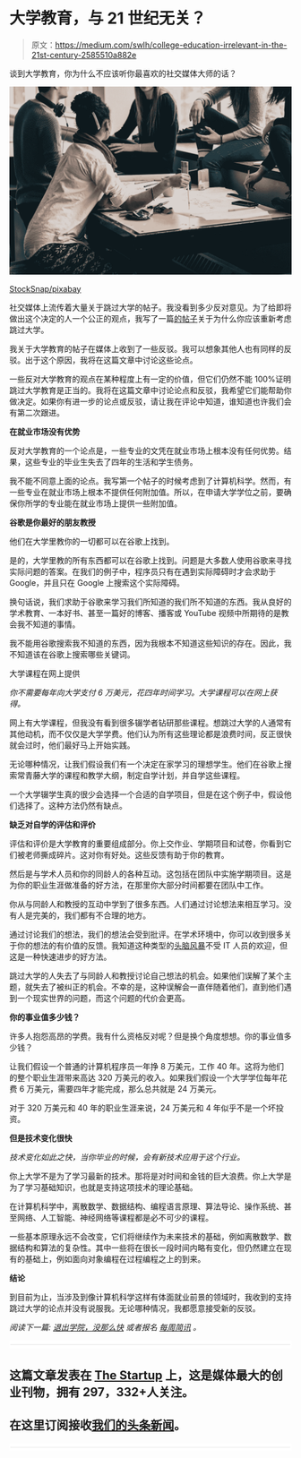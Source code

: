 # 大学教育，与 21 世纪无关？

> 原文：<https://medium.com/swlh/college-education-irrelevant-in-the-21st-century-2585510a882e>

谈到大学教育，你为什么不应该听你最喜欢的社交媒体大师的话？

![](img/af4d95dc893abd0395136a9ffeb358e2.png)

[StockSnap/pixabay](https://pixabay.com/en/people-girls-women-students-2557396/)

社交媒体上流传着大量关于跳过大学的帖子。我没看到多少反对意见。为了给即将做出这个决定的人一个公正的观点，我写了一篇[的帖子](/swlh/quit-college-not-so-fast-9e308900f344)关于为什么你应该重新考虑跳过大学。

我关于大学教育的帖子在媒体上收到了一些反驳。我可以想象其他人也有同样的反驳。出于这个原因，我将在这篇文章中讨论这些论点。

一些反对大学教育的观点在某种程度上有一定的价值，但它们仍然不能 100%证明跳过大学教育是正当的。我将在这篇文章中讨论论点和反驳，我希望它们能帮助你做决定。如果你有进一步的论点或反驳，请让我在评论中知道，谁知道也许我们会有第二次跟进。

**在就业市场没有优势**

反对大学教育的一个论点是，一些专业的文凭在就业市场上根本没有任何优势。结果，这些专业的毕业生失去了四年的生活和学生债务。

我不能不同意上面的论点。我写第一个帖子的时候考虑到了计算机科学。然而，有一些专业在就业市场上根本不提供任何附加值。所以，在申请大学学位之前，要确保你所学的专业能在就业市场上提供一些附加值。

**谷歌是你最好的朋友教授**

他们在大学里教你的一切都可以在谷歌上找到。

是的，大学里教的所有东西都可以在谷歌上找到。问题是大多数人使用谷歌来寻找实际问题的答案。在我们的例子中，程序员只有在遇到实际障碍时才会求助于 Google，并且只在 Google 上搜索这个实际障碍。

换句话说，我们求助于谷歌来学习我们所知道的我们所不知道的东西。我从良好的学术教育、一本好书、甚至一篇好的博客、播客或 YouTube 视频中所期待的是教会我不知道的事情。

我不能用谷歌搜索我不知道的东西，因为我根本不知道这些知识的存在。因此，我不知道该在谷歌上搜索哪些关键词。

大学课程在网上提供

*你不需要每年向大学支付 6 万美元，花四年时间学习。大学课程可以在网上获得。*

网上有大学课程，但我没有看到很多辍学者钻研那些课程。想跳过大学的人通常有其他动机，而不仅仅是大学学费。他们认为所有这些理论都是浪费时间，反正很快就会过时，他们最好马上开始实践。

无论哪种情况，让我们假设我们有一个决定在家学习的理想学生。他们在谷歌上搜索常青藤大学的课程和教学大纲，制定自学计划，并自学这些课程。

一个大学辍学生真的很少会选择一个合适的自学项目，但是在这个例子中，假设他们选择了。这种方法仍然有缺点。

**缺乏对自学的评估和评价**

评估和评价是大学教育的重要组成部分。你上交作业、学期项目和试卷，你看到它们被老师撕成碎片。这对你有好处。这些反馈有助于你的教育。

然后是与学术人员和你的同龄人的各种互动。这包括在团队中实施学期项目。这是为你的职业生涯做准备的好方法，在那里你大部分时间都要在团队中工作。

你从与同龄人和教授的互动中学到了很多东西。人们通过讨论想法来相互学习。没有人是完美的，我们都有不合理的地方。

通过讨论我们的想法，我们的想法会受到批评。在学术环境中，你可以收到很多关于你的想法的有价值的反馈。我知道这种类型的[头脑风暴](https://ideavisionaction.com/entrepreneurship/one-practice-startup-founders-hate/)不受 IT 人员的欢迎，但这是一种快速进步的好方法。

跳过大学的人失去了与同龄人和教授讨论自己想法的机会。如果他们误解了某个主题，就失去了被纠正的机会。不幸的是，这种误解会一直伴随着他们，直到他们遇到一个现实世界的问题，而这个问题的代价会更高。

**你的事业值多少钱？**

许多人抱怨高昂的学费。我有什么资格反对呢？但是换个角度想想。你的事业值多少钱？

让我们假设一个普通的计算机程序员一年挣 8 万美元，工作 40 年。这将为他们的整个职业生涯带来高达 320 万美元的收入。如果我们假设一个大学学位每年花费 6 万美元，需要四年才能完成，那么总共就是 24 万美元。

对于 320 万美元和 40 年的职业生涯来说，24 万美元和 4 年似乎不是一个坏投资。

**但是技术变化很快**

*技术变化如此之快，当你毕业的时候，会有新技术应用于这个行业。*

你上大学不是为了学习最新的技术。那将是对时间和金钱的巨大浪费。你上大学是为了学习基础知识，也就是支持这项技术的理论基础。

在计算机科学中，离散数学、数据结构、编程语言原理、算法导论、操作系统、甚至网络、人工智能、神经网络等课程都是必不可少的课程。

一些基本原理永远不会改变，它们将继续作为未来技术的基础，例如离散数学、数据结构和算法的复杂性。其中一些将在很长一段时间内略有变化，但仍然建立在现有的基础上，例如面向对象编程在过程编程之上的到来。

**结论**

到目前为止，当涉及到像计算机科学这样有体面就业前景的领域时，我收到的支持跳过大学的论点并没有说服我。无论哪种情况，我都愿意接受新的反驳。

*阅读下一篇:* [*退出学院，没那么快*](/swlh/quit-college-not-so-fast-9e308900f344) *或者报名* [*每周简讯*](https://ideavisionaction.com/email-newsletter/) *。*

![](img/731acf26f5d44fdc58d99a6388fe935d.png)

## 这篇文章发表在 [The Startup](https://medium.com/swlh) 上，这是媒体最大的创业刊物，拥有 297，332+人关注。

## 在这里订阅接收[我们的头条新闻](http://growthsupply.com/the-startup-newsletter/)。

![](img/731acf26f5d44fdc58d99a6388fe935d.png)